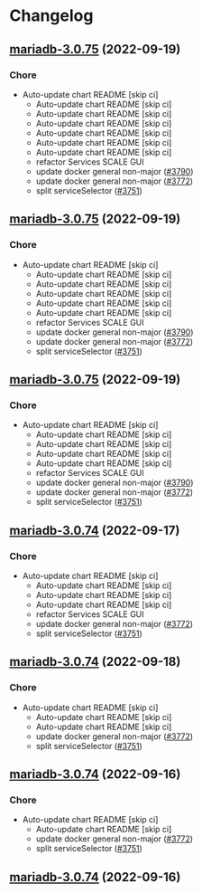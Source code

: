 # Changelog



## [mariadb-3.0.75](https://github.com/truecharts/charts/compare/mariadb-3.0.73...mariadb-3.0.75) (2022-09-19)

### Chore

- Auto-update chart README [skip ci]
  - Auto-update chart README [skip ci]
  - Auto-update chart README [skip ci]
  - Auto-update chart README [skip ci]
  - Auto-update chart README [skip ci]
  - Auto-update chart README [skip ci]
  - Auto-update chart README [skip ci]
  - refactor Services SCALE GUI
  - update docker general non-major ([#3790](https://github.com/truecharts/charts/issues/3790))
  - update docker general non-major ([#3772](https://github.com/truecharts/charts/issues/3772))
  - split serviceSelector ([#3751](https://github.com/truecharts/charts/issues/3751))




## [mariadb-3.0.75](https://github.com/truecharts/charts/compare/mariadb-3.0.73...mariadb-3.0.75) (2022-09-19)

### Chore

- Auto-update chart README [skip ci]
  - Auto-update chart README [skip ci]
  - Auto-update chart README [skip ci]
  - Auto-update chart README [skip ci]
  - Auto-update chart README [skip ci]
  - Auto-update chart README [skip ci]
  - refactor Services SCALE GUI
  - update docker general non-major ([#3790](https://github.com/truecharts/charts/issues/3790))
  - update docker general non-major ([#3772](https://github.com/truecharts/charts/issues/3772))
  - split serviceSelector ([#3751](https://github.com/truecharts/charts/issues/3751))




## [mariadb-3.0.75](https://github.com/truecharts/charts/compare/mariadb-3.0.73...mariadb-3.0.75) (2022-09-19)

### Chore

- Auto-update chart README [skip ci]
  - Auto-update chart README [skip ci]
  - Auto-update chart README [skip ci]
  - Auto-update chart README [skip ci]
  - Auto-update chart README [skip ci]
  - refactor Services SCALE GUI
  - update docker general non-major ([#3790](https://github.com/truecharts/charts/issues/3790))
  - update docker general non-major ([#3772](https://github.com/truecharts/charts/issues/3772))
  - split serviceSelector ([#3751](https://github.com/truecharts/charts/issues/3751))




## [mariadb-3.0.74](https://github.com/truecharts/charts/compare/mariadb-3.0.73...mariadb-3.0.74) (2022-09-17)

### Chore

- Auto-update chart README [skip ci]
  - Auto-update chart README [skip ci]
  - Auto-update chart README [skip ci]
  - Auto-update chart README [skip ci]
  - refactor Services SCALE GUI
  - update docker general non-major ([#3772](https://github.com/truecharts/charts/issues/3772))
  - split serviceSelector ([#3751](https://github.com/truecharts/charts/issues/3751))




## [mariadb-3.0.74](https://github.com/truecharts/charts/compare/mariadb-3.0.73...mariadb-3.0.74) (2022-09-18)

### Chore

- Auto-update chart README [skip ci]
  - Auto-update chart README [skip ci]
  - Auto-update chart README [skip ci]
  - update docker general non-major ([#3772](https://github.com/truecharts/charts/issues/3772))
  - split serviceSelector ([#3751](https://github.com/truecharts/charts/issues/3751))




## [mariadb-3.0.74](https://github.com/truecharts/charts/compare/mariadb-3.0.73...mariadb-3.0.74) (2022-09-16)

### Chore

- Auto-update chart README [skip ci]
  - Auto-update chart README [skip ci]
  - update docker general non-major ([#3772](https://github.com/truecharts/charts/issues/3772))
  - split serviceSelector ([#3751](https://github.com/truecharts/charts/issues/3751))




## [mariadb-3.0.74](https://github.com/truecharts/charts/compare/mariadb-3.0.73...mariadb-3.0.74) (2022-09-16)
